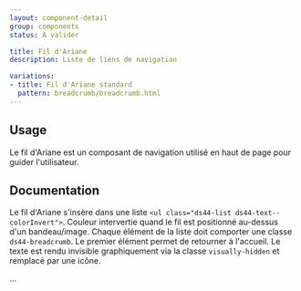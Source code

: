 ```yaml
---
layout: component-detail
group: components
status: A valider

title: Fil d'Ariane
description: Liste de liens de navigation

variations:
- title: Fil d'Ariane standard
  pattern: breadcrumb/breadcrumb.html
---
```



## Usage

Le fil d'Ariane est un composant de navigation utilisé en haut de page pour guider l'utilisateur.

## Documentation

Le fil d'Ariane s'insère dans une liste `<ul class="ds44-list ds44-text--colorInvert">`. Couleur intervertie quand le fil est positionné au-dessus d'un bandeau/image.
Chaque élément de la liste doit comporter une classe `ds44-breadcrumb`.
Le premier élément permet de retourner à l'accueil. Le texte est rendu invisible graphiquement via la classe `visually-hidden` et remplacé par une icône.

...
